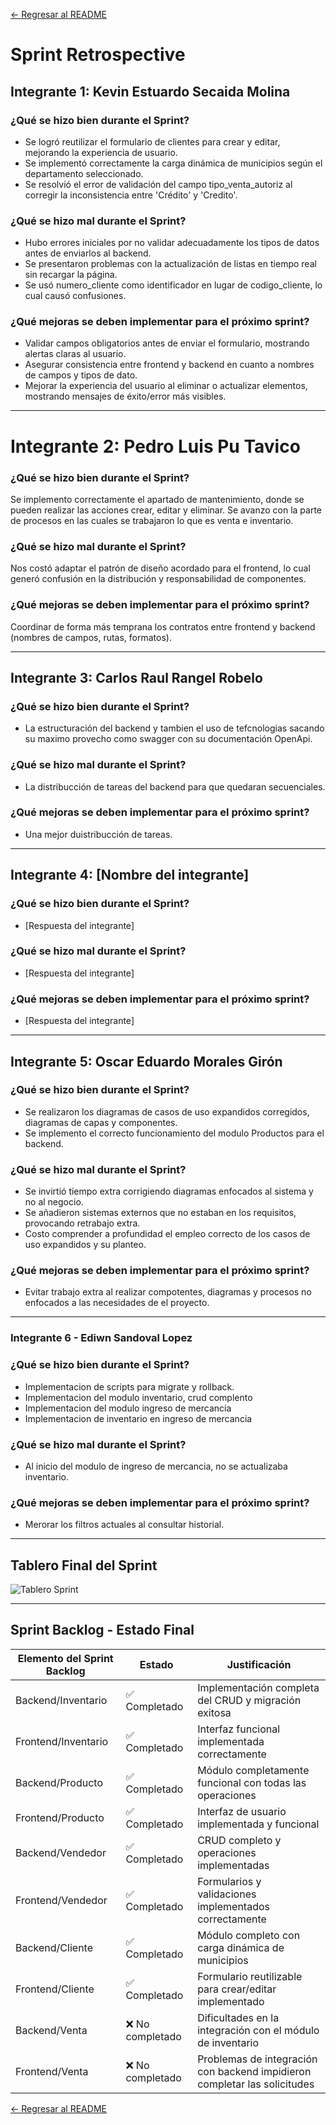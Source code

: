 
[← Regresar al README](../../../README.md)

# Sprint Retrospective

## Integrante 1: Kevin Estuardo Secaida Molina
### ¿Qué se hizo bien durante el Sprint?
- Se logró reutilizar el formulario de clientes para crear y editar, mejorando la experiencia de usuario.
- Se implementó correctamente la carga dinámica de municipios según el departamento seleccionado.
- Se resolvió el error de validación del campo tipo_venta_autoriz al corregir la inconsistencia entre 'Crédito' y 'Credito'.

### ¿Qué se hizo mal durante el Sprint?
- Hubo errores iniciales por no validar adecuadamente los tipos de datos antes de enviarlos al backend.
- Se presentaron problemas con la actualización de listas en tiempo real sin recargar la página.
- Se usó numero_cliente como identificador en lugar de codigo_cliente, lo cual causó confusiones.

### ¿Qué mejoras se deben implementar para el próximo sprint?
- Validar campos obligatorios antes de enviar el formulario, mostrando alertas claras al usuario.
- Asegurar consistencia entre frontend y backend en cuanto a nombres de campos y tipos de dato.
- Mejorar la experiencia del usuario al eliminar o actualizar elementos, mostrando mensajes de éxito/error más visibles.
---

# Integrante 2: Pedro Luis Pu Tavico

### ¿Qué se hizo bien durante el Sprint?
Se implemento correctamente el apartado de mantenimiento, donde se pueden realizar las acciones crear, editar y eliminar. Se avanzo con la parte de procesos en las cuales se trabajaron lo que es venta e inventario.

### ¿Qué se hizo mal durante el Sprint?
Nos costó adaptar el patrón de diseño acordado para el frontend, lo cual generó confusión en la distribución y responsabilidad de componentes.

### ¿Qué mejoras se deben implementar para el próximo sprint?
Coordinar de forma más temprana los contratos entre frontend y backend (nombres de campos, rutas, formatos).

---

## Integrante 3: Carlos Raul Rangel Robelo

### ¿Qué se hizo bien durante el Sprint?
- La estructuración del backend y tambien el uso de tefcnologias sacando su maximo provecho como swagger con su documentación OpenApi.

### ¿Qué se hizo mal durante el Sprint?
- La distribucción de tareas del backend para que quedaran secuenciales.

### ¿Qué mejoras se deben implementar para el próximo sprint?
- Una mejor duistribucción de tareas.

---

## Integrante 4: [Nombre del integrante]

### ¿Qué se hizo bien durante el Sprint?
- [Respuesta del integrante]

### ¿Qué se hizo mal durante el Sprint?
- [Respuesta del integrante]

### ¿Qué mejoras se deben implementar para el próximo sprint?
- [Respuesta del integrante]

---

## Integrante 5: Oscar Eduardo Morales Girón

### ¿Qué se hizo bien durante el Sprint?
- Se realizaron los diagramas de casos de uso expandidos corregidos, diagramas de capas y componentes.
- Se implemento el correcto funcionamiento del modulo Productos para el backend.

### ¿Qué se hizo mal durante el Sprint?
- Se invirtió tiempo extra corrigiendo diagramas enfocados al sistema y no al negocio.
- Se añadieron sistemas externos que no estaban en los requisitos, provocando retrabajo extra.
- Costo comprender a profundidad el empleo correcto de los casos de uso expandidos y su planteo.

### ¿Qué mejoras se deben implementar para el próximo sprint?
- Evitar trabajo extra al realizar compotentes, diagramas y procesos no enfocados a las necesidades de el proyecto.

---

### Integrante 6 - Ediwn Sandoval Lopez

### ¿Qué se hizo bien durante el Sprint?
- Implementacion de scripts para migrate y rollback.
- Implementacion del modulo inventario, crud complento
- Implementacion del modulo ingreso de mercancia
- Implementacion de inventario en ingreso de mercancia

### ¿Qué se hizo mal durante el Sprint?
- Al inicio del modulo de ingreso de mercancia, no se actualizaba inventario.

### ¿Qué mejoras se deben implementar para el próximo sprint?
- Merorar los filtros actuales al consultar historial.

---

## Tablero Final del Sprint

![Tablero Sprint](./images/JiraFinal.png)

---

## Sprint Backlog - Estado Final

| Elemento del Sprint Backlog | Estado | Justificación |
|------------------------------|--------|---------------|
| Backend/Inventario | ✅ Completado | Implementación completa del CRUD y migración exitosa |
| Frontend/Inventario | ✅ Completado | Interfaz funcional implementada correctamente |
| Backend/Producto | ✅ Completado | Módulo completamente funcional con todas las operaciones |
| Frontend/Producto | ✅ Completado | Interfaz de usuario implementada y funcional |
| Backend/Vendedor | ✅ Completado | CRUD completo y operaciones implementadas |
| Frontend/Vendedor | ✅ Completado | Formularios y validaciones implementados correctamente |
| Backend/Cliente | ✅ Completado | Módulo completo con carga dinámica de municipios |
| Frontend/Cliente | ✅ Completado | Formulario reutilizable para crear/editar implementado |
| Backend/Venta | ❌ No completado | Dificultades en la integración con el módulo de inventario |
| Frontend/Venta | ❌ No completado | Problemas de integración con backend impidieron completar las solicitudes |


[← Regresar al README](../../../README.md)
